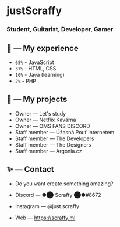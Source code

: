 # justScraffy

### Student, Guitarist, Developer, Gamer

## 🔧 — My experience

- `65%` - JavaScript
- `37%` - HTML, CSS
- `10%` - Java (learning)
- `2%` - PHP

## 📆 — My projects

- Owner — Let's study
- Owner — Netflix Kavárna
- Owner — OMS FANS DISCORD
- Staff member — Úžasná Pouť Internetem
- Staff member — The Developers
- Staff member — The Designers
- Staff member — Argonia.cz


## ✨ — Contact
- Do you want create something amazing?

- Discord — ●⬤ Scraffy ⬤●#8672
- Instagram — @just.scraffy
- Web — https://scraffy.ml
